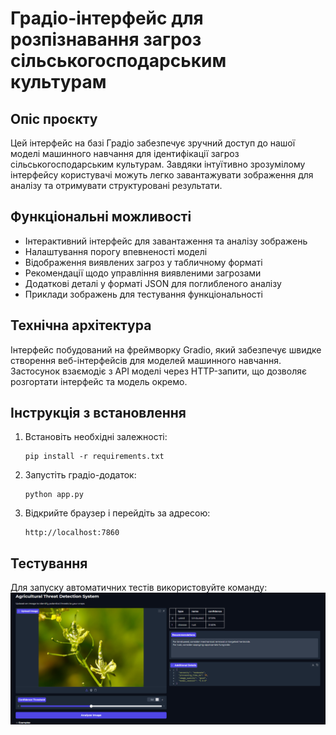 # Градіо-інтерфейс для розпізнавання загроз сільськогосподарським культурам

## Опіс проєкту

Цей інтерфейс на базі Градіо забезпечує зручний доступ до нашої моделі машинного навчання для ідентифікації загроз сільськогосподарським культурам. Завдяки інтуїтивно зрозумілому інтерфейсу користувачі можуть легко завантажувати зображення для аналізу та отримувати структуровані результати.

## Функціональні можливості

- Інтерактивний інтерфейс для завантаження та аналізу зображень
- Налаштування порогу впевненості моделі
- Відображення виявлених загроз у табличному форматі
- Рекомендації щодо управління виявленими загрозами
- Додаткові деталі у форматі JSON для поглибленого аналізу
- Приклади зображень для тестування функціональності

## Технічна архітектура

Інтерфейс побудований на фреймворку Gradio, який забезпечує швидке створення веб-інтерфейсів для моделей машинного навчання. Застосунок взаємодіє з API моделі через HTTP-запити, що дозволяє розгортати інтерфейс та модель окремо.

## Інструкція з встановлення

1. Встановіть необхідні залежності:
   ```
   pip install -r requirements.txt
   ```

2. Запустіть градіо-додаток:
   ```
   python app.py
   ```

3. Відкрийте браузер і перейдіть за адресою:
   ```
   http://localhost:7860
   ```

## Тестування

Для запуску автоматичних тестів використовуйте команду:
![img.png](img.png)